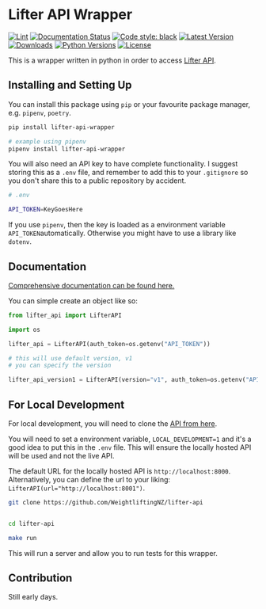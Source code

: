 # Lifter API Wrapper

[![Lint](https://github.com/WeightliftingNZ/lifter-api-wrapper/actions/workflows/lint.yml/badge.svg)](https://github.com/ChristchurchCityWeightlifting/lifter-api-wrapper/actions/workflows/lint.yml)
[![Documentation Status](https://readthedocs.org/projects/lifter-api-wrapper/badge/?version=latest)](https://lifter-api-wrapper.readthedocs.io/en/latest/?badge=latest)
[![Code style: black](https://img.shields.io/badge/code%20style-black-000000.svg)](https://github.com/psf/black)
[![Latest Version](https://pypip.in/version/lifter-api-wrapper/badge.svg)](https://pypi.python.org/pypi/lifter-api-wrapper/)
[![Downloads](https://pypip.in/download/lifter-api-wrapper/badge.svg)](https://pypi.python.org/pypi/lifter-api-wrapper/)
[![Python Versions](https://pypip.in/py_versions/lifter-api-wrapper/badge.svg)](https://pypi.python.org/pypi/lifter-api-wrapper/)
[![License](https://pypip.in/license/lifter-api-wrapper/badge.svg)](https://pypi.python.org/pypi/lifter-api-wrapper/)


This is a wrapper written in python in order to access [Lifter API](https://github.com/WeightliftingNZ/lifter-api).

## Installing and Setting Up

You can install this package using `pip` or your favourite package manager, e.g. `pipenv`, `poetry`.

```sh
pip install lifter-api-wrapper

# example using pipenv
pipenv install lifter-api-wrapper
```

You will also need an API key to have complete functionality. I suggest storing this as a `.env` file, and remember to add this to your `.gitignore` so you don't share this to a public repository by accident.

```sh
# .env

API_TOKEN=KeyGoesHere
```

If you use `pipenv`, then the key is loaded as a environment variable `API_TOKEN`automatically. Otherwise you might have to use a library like `dotenv`.

## Documentation

[Comprehensive documentation can be found here.](https://lifter-api-wrapper.readthedocs.io/en/latest/)

You can simple create an object like so:

```python
from lifter_api import LifterAPI

import os

lifter_api = LifterAPI(auth_token=os.getenv("API_TOKEN"))

# this will use default version, v1
# you can specify the version

lifter_api_version1 = LifterAPI(version="v1", auth_token=os.getenv("API_TOKEN"))
```

## For Local Development

For local development, you will need to clone the [API from here](https://github.com/ChristchurchCityWeightlifting/lifter-api).

You will need to set a environment variable, `LOCAL_DEVELOPMENT=1` and it's a good idea to put this in the `.env` file. This will ensure the locally hosted API will be used and not the live API.

The default URL for the locally hosted API is `http://localhost:8000`. Alternatively, you can define the url to your liking: `LifterAPI(url="http://localhost:8001")`.

```bash
git clone https://github.com/WeightliftingNZ/lifter-api


cd lifter-api

make run
```

This will run a server and allow you to run tests for this wrapper.

## Contribution

Still early days.

